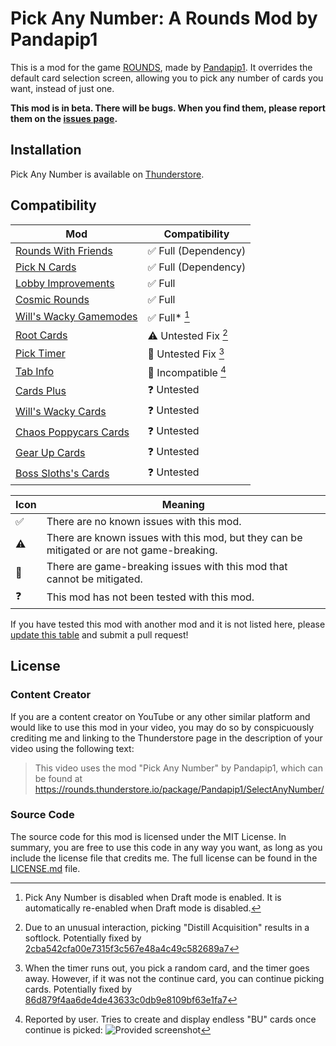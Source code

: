 # Pick Any Number: A Rounds Mod by Pandapip1

This is a mod for the game [ROUNDS](https://store.steampowered.com/app/1557740/ROUNDS/), made by [Pandapip1](https://github.com/Pandapip1). It overrides the default card selection screen, allowing you to pick any number of cards you want, instead of just one.

**This mod is in beta. There will be bugs. When you find them, please report them on the [issues page](https://github.com/Pandapip1/SelectAnyNumberRounds/issues).**

## Installation

Pick Any Number is available on [Thunderstore](https://rounds.thunderstore.io/package/Pandapip1/SelectAnyNumber/).

## Compatibility

| Mod                                                                                                    | Compatibility                       |
| ------------------------------------------------------------------------------------------------------ | ----------------------------------- |
| [Rounds With Friends](https://rounds.thunderstore.io/package/olavim/RoundsWithFriends/)                | ✅ Full (Dependency)                |
| [Pick N Cards](https://rounds.thunderstore.io/package/Pykess/Pick_N_Cards/)                            | ✅ Full (Dependency)                |
| [Lobby Improvements](https://rounds.thunderstore.io/package/RoundsModdingCommunity/LobbyImprovements/) | ✅ Full                             |
| [Cosmic Rounds](https://rounds.thunderstore.io/package/XAngelMoonX/CR/)                                | ✅ Full                             |
| [Will's Wacky Gamemodes](https://rounds.thunderstore.io/package/willuwontu/WillsWackyGameModes/)       | ✅ Full* [^1]                        |
| [Root Cards](https://rounds.thunderstore.io/package/Root/Root_Cards/)                                  | ⚠️ Untested Fix [^2]                |
| [Pick Timer](https://rounds.thunderstore.io/package/otDan/PickTimer/)                                  | 🛑 Untested Fix [^3]                |
| [Tab Info](https://rounds.thunderstore.io/package/willuwontu/TabInfo/)                                 | 🛑 Incompatible [^4]                |
| [Cards Plus](https://rounds.thunderstore.io/package/willis81808/CardsPlus/)                            | ❓ Untested                         |
| [Will's Wacky Cards](https://rounds.thunderstore.io/package/willuwontu/WillsWackyCards/)               | ❓ Untested                         |
| [Chaos Poppycars Cards](https://rounds.thunderstore.io/package/poppycars/ChaosPoppycarsCards/)         | ❓ Untested                         |
| [Gear Up Cards](https://rounds.thunderstore.io/package/GearUP/GearUpCards/)                            | ❓ Untested                         |
| [Boss Sloths's Cards](https://rounds.thunderstore.io/package/BossSloth/BSC/)                           | ❓ Untested                         |

| Icon | Meaning                                                                                   |
| ---- | ----------------------------------------------------------------------------------------- |
| ✅   | There are no known issues with this mod.                                                  |
| ⚠️   | There are known issues with this mod, but they can be mitigated or are not game-breaking. |
| 🛑   | There are game-breaking issues with this mod that cannot be mitigated.                    |
| ❓   | This mod has not been tested with this mod.                                               |

If you have tested this mod with another mod and it is not listed here, please [update this table](https://github.com/Pandapip1/SelectAnyNumberRounds/edit/main/README.md) and submit a pull request!

## License

### Content Creator

If you are a content creator on YouTube or any other similar platform and would like to use this mod in your video, you may do so by conspicuously crediting me and linking to the Thunderstore page in the description of your video using the following text:

> This video uses the mod "Pick Any Number" by Pandapip1, which can be found at https://rounds.thunderstore.io/package/Pandapip1/SelectAnyNumber/

### Source Code

The source code for this mod is licensed under the MIT License. In summary, you are free to use this code in any way you want, as long as you include the license file that credits me. The full license can be found in the [LICENSE.md](LICENSE.md) file.

[^1]: Pick Any Number is disabled when Draft mode is enabled. It is automatically re-enabled when Draft mode is disabled.

[^2]: Due to an unusual interaction, picking "Distill Acquisition" results in a softlock. Potentially fixed by [2cba542cfa00e7315f3c567e48a4c49c582689a7](https://github.com/Pandapip1/SelectAnyNumberRounds/commit/2cba542cfa00e7315f3c567e48a4c49c582689a7)

[^3]: When the timer runs out, you pick a random card, and the timer goes away. However, if it was not the continue card, you can continue picking cards. Potentially fixed by [86d879f4aa6de4de43633c0db9e8109bf63e1fa7](https://github.com/Pandapip1/SelectAnyNumberRounds/commit/86d879f4aa6de4de43633c0db9e8109bf63e1fa7)

[^4]: Reported by user. Tries to create and display endless "BU" cards once continue is picked: ![Provided screenshot](https://media.discordapp.net/attachments/1095772439172091935/1096163350527881226/image.png)

